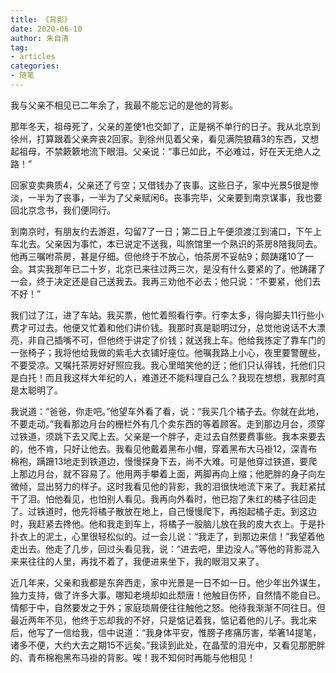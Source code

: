 ```yaml
--- 
title: 《背影》
date: 2020-06-10
author: 朱自清
tag: 
- articles 
categories:
- 随笔
---
```


<Boxx />

<!-- more -->

我与父亲不相见已二年余了，我最不能忘记的是他的背影。

那年冬天，祖母死了，父亲的差使1也交卸了，正是祸不单行的日子。我从北京到徐州，打算跟着父亲奔丧2回家。到徐州见着父亲，看见满院狼藉3的东西，又想起祖母，不禁簌簌地流下眼泪。父亲说：“事已如此，不必难过，好在天无绝人之路！”

回家变卖典质4，父亲还了亏空；又借钱办了丧事。这些日子，家中光景5很是惨淡，一半为了丧事，一半为了父亲赋闲6。丧事完毕，父亲要到南京谋事，我也要回北京念书，我们便同行。

到南京时，有朋友约去游逛，勾留7了一日；第二日上午便须渡江到浦口，下午上车北去。父亲因为事忙，本已说定不送我，叫旅馆里一个熟识的茶房8陪我同去。他再三嘱咐茶房，甚是仔细。但他终于不放心，怕茶房不妥帖9；颇踌躇10了一会。其实我那年已二十岁，北京已来往过两三次，是没有什么要紧的了。他踌躇了一会，终于决定还是自己送我去。我再三劝他不必去；他只说：“不要紧，他们去不好！”

我们过了江，进了车站。我买票，他忙着照看行李。行李太多，得向脚夫11行些小费才可过去。他便又忙着和他们讲价钱。我那时真是聪明过分，总觉他说话不大漂亮，非自己插嘴不可，但他终于讲定了价钱；就送我上车。他给我拣定了靠车门的一张椅子；我将他给我做的紫毛大衣铺好座位。他嘱我路上小心，夜里要警醒些，不要受凉。又嘱托茶房好好照应我。我心里暗笑他的迂；他们只认得钱，托他们只是白托！而且我这样大年纪的人，难道还不能料理自己么？我现在想想，我那时真是太聪明了。

我说道：“爸爸，你走吧。”他望车外看了看，说：“我买几个橘子去。你就在此地，不要走动。”我看那边月台的栅栏外有几个卖东西的等着顾客。走到那边月台，须穿过铁道，须跳下去又爬上去。父亲是一个胖子，走过去自然要费事些。我本来要去的，他不肯，只好让他去。我看见他戴着黑布小帽，穿着黑布大马褂12，深青布棉袍，蹒跚13地走到铁道边，慢慢探身下去，尚不大难。可是他穿过铁道，要爬上那边月台，就不容易了。他用两手攀着上面，两脚再向上缩；他肥胖的身子向左微倾，显出努力的样子。这时我看见他的背影，我的泪很快地流下来了。我赶紧拭干了泪。怕他看见，也怕别人看见。我再向外看时，他已抱了朱红的橘子往回走了。过铁道时，他先将橘子散放在地上，自己慢慢爬下，再抱起橘子走。到这边时，我赶紧去搀他。他和我走到车上，将橘子一股脑儿放在我的皮大衣上。于是扑扑衣上的泥土，心里很轻松似的。过一会儿说：“我走了，到那边来信！”我望着他走出去。他走了几步，回过头看见我，说：“进去吧，里边没人。”等他的背影混入来来往往的人里，再找不着了，我便进来坐下，我的眼泪又来了。

近几年来，父亲和我都是东奔西走，家中光景是一日不如一日。他少年出外谋生，独力支持，做了许多大事。哪知老境却如此颓唐！他触目伤怀，自然情不能自已。情郁于中，自然要发之于外；家庭琐屑便往往触他之怒。他待我渐渐不同往日。但最近两年不见，他终于忘却我的不好，只是惦记着我，惦记着他的儿子。我北来后，他写了一信给我，信中说道：“我身体平安，惟膀子疼痛厉害，举箸14提笔，诸多不便，大约大去之期15不远矣。”我读到此处，在晶莹的泪光中，又看见那肥胖的、青布棉袍黑布马褂的背影。唉！我不知何时再能与他相见！